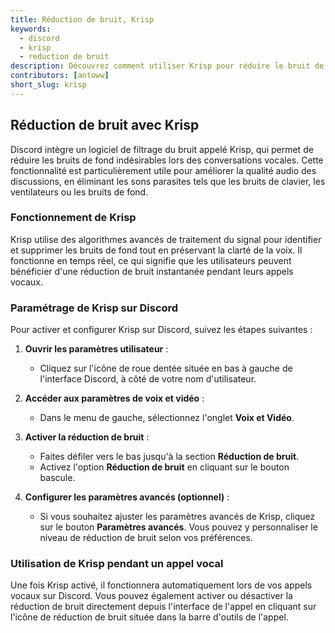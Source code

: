```yaml
---
title: Réduction de bruit, Krisp
keywords:
  - discord
  - krisp
  - reduction de bruit
description: Découvrez comment utiliser Krisp pour réduire le bruit de fond dans les salons vocaux de Discord.
contributors: [antoww]
short_slug: krisp
---
```


## Réduction de bruit avec Krisp

Discord intègre un logiciel de filtrage du bruit appelé Krisp, qui permet de réduire les bruits de fond indésirables lors des conversations vocales. Cette fonctionnalité est particulièrement utile pour améliorer la qualité audio des discussions, en éliminant les sons parasites tels que les bruits de clavier, les ventilateurs ou les bruits de fond.

### Fonctionnement de Krisp

Krisp utilise des algorithmes avancés de traitement du signal pour identifier et supprimer les bruits de fond tout en préservant la clarté de la voix. Il fonctionne en temps réel, ce qui signifie que les utilisateurs peuvent bénéficier d'une réduction de bruit instantanée pendant leurs appels vocaux.

### Paramétrage de Krisp sur Discord

Pour activer et configurer Krisp sur Discord, suivez les étapes suivantes :

1. **Ouvrir les paramètres utilisateur** :
   - Cliquez sur l'icône de roue dentée située en bas à gauche de l'interface Discord, à côté de votre nom d'utilisateur.

2. **Accéder aux paramètres de voix et vidéo** :
   - Dans le menu de gauche, sélectionnez l'onglet **Voix et Vidéo**.

3. **Activer la réduction de bruit** :
   - Faites défiler vers le bas jusqu'à la section **Réduction de bruit**.
   - Activez l'option **Réduction de bruit** en cliquant sur le bouton bascule.

4. **Configurer les paramètres avancés (optionnel)** :
   - Si vous souhaitez ajuster les paramètres avancés de Krisp, cliquez sur le bouton **Paramètres avancés**. Vous pouvez y personnaliser le niveau de réduction de bruit selon vos préférences.

### Utilisation de Krisp pendant un appel vocal

Une fois Krisp activé, il fonctionnera automatiquement lors de vos appels vocaux sur Discord. Vous pouvez également activer ou désactiver la réduction de bruit directement depuis l'interface de l'appel en cliquant sur l'icône de réduction de bruit située dans la barre d'outils de l'appel.